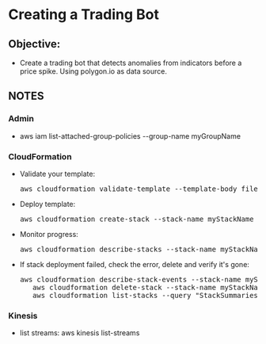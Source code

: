 # Creating a Trading Bot
## Objective:
- Create a trading bot that detects anomalies from indicators before a price spike. Using polygon.io as data source.

## NOTES

### Admin
- aws iam list-attached-group-policies --group-name myGroupName

### CloudFormation
- Validate your template:  
   <div align="center"> <pre>aws cloudformation validate-template --template-body file://my_template_file.yaml</pre></div>
- Deploy template:  
   <div align="center"><pre>aws cloudformation create-stack --stack-name myStackName --template-body file://my_template_file.yaml</pre></div>
- Monitor progress:  
   <div align="center"><pre>aws cloudformation describe-stacks --stack-name myStackName --query "Stacks[0].StackStatus</pre></div>
- If stack deployment failed, check the error, delete and verify it's gone:
   <div align="center"><pre>aws cloudformation describe-stack-events --stack-name myStackName --query "StackEvents[*].[ResourceStatus,ResourceStatusReason]"
     aws cloudformation delete-stack --stack-name myStackName
     aws cloudformation list-stacks --query "StackSummaries[?StackStatus=='DELETE_COMPLETE']"</pre>
   </div>
 
### Kinesis
 - list streams: aws kinesis list-streams

